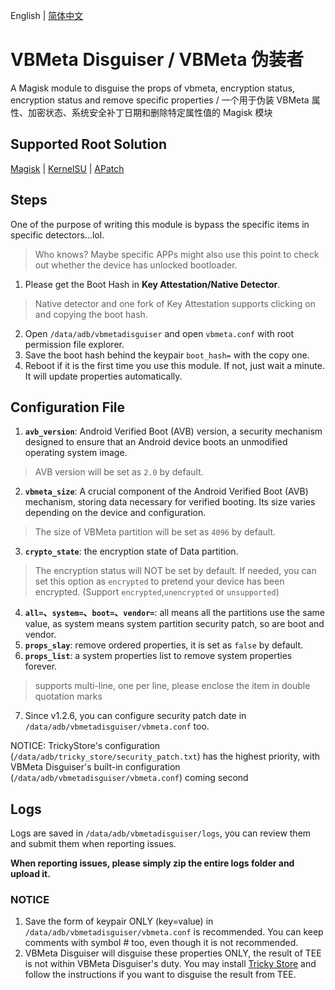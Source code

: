 English | [简体中文](README_ZH-CN.md)

# VBMeta Disguiser / VBMeta 伪装者

A Magisk module to disguise the props of vbmeta, encryption status, encryption status and remove specific properties / 一个用于伪装 VBMeta 属性、加密状态、系统安全补丁日期和删除特定属性值的 Magisk 模块

## Supported Root Solution

[Magisk](https://github.com/topjohnwu/Magisk) | [KernelSU](https://github.com/tiann/KernelSU) | [APatch](https://github.com/bmax121/APatch)

## Steps

One of the purpose of writing this module is bypass the specific items in specific detectors...lol.
> Who knows? Maybe specific APPs might also use this point to check out whether the device has unlocked bootloader.

1. Please get the Boot Hash in **Key Attestation/Native Detector**.
> Native detector and one fork of Key Attestation supports clicking on and copying the boot hash.
2. Open `/data/adb/vbmetadisguiser` and open `vbmeta.conf` with root permission file explorer.
3. Save the boot hash behind the keypair `boot_hash=` with the copy one.
4. Reboot if it is the first time you use this module. If not, just wait a minute. It will update properties automatically.

## Configuration File

1. **`avb_version`**: Android Verified Boot (AVB) version, a security mechanism designed to ensure that an Android device boots an unmodified operating system image.
> AVB version will be set as `2.0` by default.
2. **`vbmeta_size`**: A crucial component of the Android Verified Boot (AVB) mechanism, storing data necessary for verified booting. Its size varies depending on the device and configuration.
> The size of VBMeta partition will be set as `4096` by default.
3. **`crypto_state`**: the encryption state of Data partition.
> The encryption status will NOT be set by default. If needed, you can set this option as `encrypted` to pretend your device has been encrypted. (Support `encrypted`,`unencrypted` or `unsupported`)
4. **`all=`、`system=`、`boot=`、`vendor=`**: all means all the partitions use the same value, as system means system partition security patch, so are boot and vendor.
5. **`props_slay`**: remove ordered properties, it is set as `false` by default.
6. **`props_list`**: a system properties list to remove system properties forever.
> supports multi-line, one per line, please enclose the item in double quotation marks
7. Since v1.2.6, you can configure security patch date in `/data/adb/vbmetadisguiser/vbmeta.conf` too.

NOTICE: TrickyStore's configuration (`/data/adb/tricky_store/security_patch.txt`) has the highest priority, with VBMeta Disguiser's built-in configuration (`/data/adb/vbmetadisguiser/vbmeta.conf`) coming second

## Logs
Logs are saved in `/data/adb/vbmetadisguiser/logs`, you can review them and submit them when reporting issues. 

**When reporting issues, please simply zip the entire logs folder and upload it.**

### NOTICE

1. Save the form of keypair ONLY (key=value) in `/data/adb/vbmetadisguiser/vbmeta.conf` is recommended. You can keep comments with symbol # too, even though it is not recommended.
2. VBMeta Disguiser will disguise these properties ONLY, the result of TEE is not within VBMeta Disguiser's duty. You may install [Tricky Store](https://github.com/5ec1cff/TrickyStore) and follow the instructions if you want to disguise the result from TEE.
